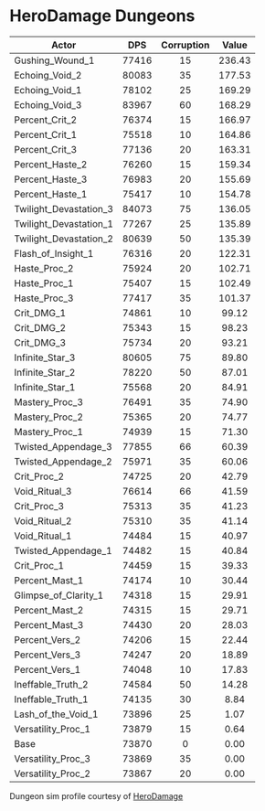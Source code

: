 # HeroDamage Dungeons
| Actor | DPS | Corruption | Value |
|---|:---:|:---:|:---:|
|Gushing_Wound_1|77416|15|236.43|
|Echoing_Void_2|80083|35|177.53|
|Echoing_Void_1|78102|25|169.29|
|Echoing_Void_3|83967|60|168.29|
|Percent_Crit_2|76374|15|166.97|
|Percent_Crit_1|75518|10|164.86|
|Percent_Crit_3|77136|20|163.31|
|Percent_Haste_2|76260|15|159.34|
|Percent_Haste_3|76983|20|155.69|
|Percent_Haste_1|75417|10|154.78|
|Twilight_Devastation_3|84073|75|136.05|
|Twilight_Devastation_1|77267|25|135.89|
|Twilight_Devastation_2|80639|50|135.39|
|Flash_of_Insight_1|76316|20|122.31|
|Haste_Proc_2|75924|20|102.71|
|Haste_Proc_1|75407|15|102.49|
|Haste_Proc_3|77417|35|101.37|
|Crit_DMG_1|74861|10|99.12|
|Crit_DMG_2|75343|15|98.23|
|Crit_DMG_3|75734|20|93.21|
|Infinite_Star_3|80605|75|89.80|
|Infinite_Star_2|78220|50|87.01|
|Infinite_Star_1|75568|20|84.91|
|Mastery_Proc_3|76491|35|74.90|
|Mastery_Proc_2|75365|20|74.77|
|Mastery_Proc_1|74939|15|71.30|
|Twisted_Appendage_3|77855|66|60.39|
|Twisted_Appendage_2|75971|35|60.06|
|Crit_Proc_2|74725|20|42.79|
|Void_Ritual_3|76614|66|41.59|
|Crit_Proc_3|75313|35|41.23|
|Void_Ritual_2|75310|35|41.14|
|Void_Ritual_1|74484|15|40.97|
|Twisted_Appendage_1|74482|15|40.84|
|Crit_Proc_1|74459|15|39.33|
|Percent_Mast_1|74174|10|30.44|
|Glimpse_of_Clarity_1|74318|15|29.91|
|Percent_Mast_2|74315|15|29.71|
|Percent_Mast_3|74430|20|28.03|
|Percent_Vers_2|74206|15|22.44|
|Percent_Vers_3|74247|20|18.89|
|Percent_Vers_1|74048|10|17.83|
|Ineffable_Truth_2|74584|50|14.28|
|Ineffable_Truth_1|74135|30|8.84|
|Lash_of_the_Void_1|73896|25|1.07|
|Versatility_Proc_1|73879|15|0.64|
|Base|73870|0|0.00|
|Versatility_Proc_3|73869|35|0.00|
|Versatility_Proc_2|73867|20|0.00|

 Dungeon sim profile courtesy of [HeroDamage](https://www.herodamage.com/)